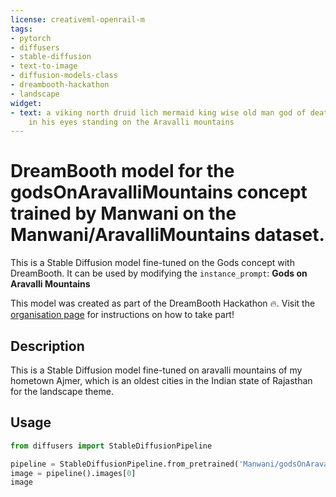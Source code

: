 ```yaml
---
license: creativeml-openrail-m
tags:
- pytorch
- diffusers
- stable-diffusion
- text-to-image
- diffusion-models-class
- dreambooth-hackathon
- landscape
widget:
- text: a viking north druid lich mermaid king wise old man god of death with thunder
    in his eyes standing on the Aravalli mountains
---
```


# DreamBooth model for the godsOnAravalliMountains concept trained by Manwani on the Manwani/AravalliMountains dataset.

This is a Stable Diffusion model fine-tuned on the Gods concept with DreamBooth. It can be used by modifying the `instance_prompt`: **Gods on Aravalli Mountains**

This model was created as part of the DreamBooth Hackathon 🔥. Visit the [organisation page](https://huggingface.co/dreambooth-hackathon) for instructions on how to take part!

## Description


This is a Stable Diffusion model fine-tuned on aravalli mountains of my hometown Ajmer, which is an oldest cities in the Indian state of Rajasthan for the landscape theme.


## Usage

```python
from diffusers import StableDiffusionPipeline

pipeline = StableDiffusionPipeline.from_pretrained('Manwani/godsOnAravalliMountains')
image = pipeline().images[0]
image
```
